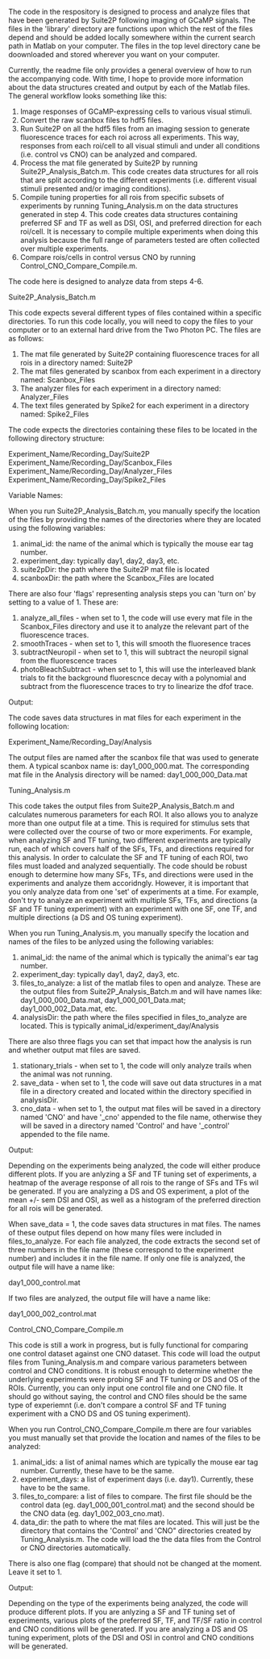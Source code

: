 The code in the respository is designed to process and analyze files that have been generated by Suite2P following imaging of GCaMP signals. The files in the 'library' directory are functions upon which the rest of the files depend and should be added locally somewhere within the current search path in Matlab on your computer. The files in the top level directory cane be doownloaded and stored wherever you want on your computer.

Currently, the readme file only provides a general overview of how to run the accompanying code. With time, I hope to provide more information about the data structures created and output by each of the Matlab files. The general workflow looks something like this:

1) Image responses of GCaMP-expressing cells to various visual stimuli.
2) Convert the raw scanbox files to hdf5 files.
3) Run Suite2P on all the hdf5 files from an imaging session to generate fluorescence traces for each roi across all experiments. This way, responses from each roi/cell to all visual stimuli and under all conditions (i.e. control vs CNO) can be analyzed and compared.
4) Process the mat file generated by Suite2P by running Suite2P_Analysis_Batch.m. This code creates data structures for all rois that are split according to the different experiments (i.e. different visual stimuli presented and/or imaging conditions).
5) Compile tuning properties for all rois from specific subsets of experiments by running Tuning_Analysis.m on the data structures generated in step 4. This code creates data structures containing preferred SF and TF as well as DSI, OSI, and preferred direction for each roi/cell. It is necessary to compile multiple experiments when doing this analysis because the full range of parameters tested are often collected over multiple experiments.
6) Compare rois/cells in control versus CNO by running Control_CNO_Compare_Compile.m.

The code here is designed to analyze data from steps 4-6.

Suite2P_Analysis_Batch.m

This code expects several different types of files contained within a specific directories. To run this code locally, you will need to copy the files to your computer or to an external hard drive from the Two Photon PC. The files are as follows:
 1) The mat file generated by Suite2P containing fluorescence traces for all rois in a directory named: Suite2P
 2) The mat files generated by scanbox from each experiment in a directory named: Scanbox_Files
 3) The analyzer files for each experiment in a directory named: Analyzer_Files
 4) The text files generated by Spike2 for each experiment in a directory named: Spike2_Files

The code expects the directories containing these files to be located in the following directory structure:

Experiment_Name/Recording_Day/Suite2P
Experiment_Name/Recording_Day/Scanbox_Files
Experiment_Name/Recording_Day/Analyzer_Files
Experiment_Name/Recording_Day/Spike2_Files

Variable Names:

When you run Suite2P_Analysis_Batch.m, you manually specify the location of the files by providing the names of the directories where they are located using the following variables:
1) animal_id: the name of the animal which is typically the mouse ear tag number.
2) experiment_day: typically day1, day2, day3, etc.
3) suite2pDir: the path where the Suite2P mat file is located
4) scanboxDir: the path where the Scanbox_Files are located

There are also four 'flags' representing analysis steps you can 'turn on' by setting to a value of 1. These are:
1) analyze_all_files - when set to 1, the code will use every mat file in the Scanbox_Files directory and use it to analyze the relevant part of the fluorescence traces.
2) smoothTraces - when set to 1, this will smooth the fluoresence traces
3) subtractNeuropil - when set to 1, this will subtract the neuropil signal from the fluorescence traces
4) photoBleachSubtract - when set to 1, this will use the interleaved blank trials to fit the background fluorescnce decay with a polynomial and subtract from the fluorescence traces to try to linearize the dfof trace.

Output:

The code saves data structures in mat files for each experiment in the following location:

Experiment_Name/Recording_Day/Analysis

The output files are named after the scanbox file that was used to generate them. A typical scanbox name is: day1_000_000.mat. The corresponding mat file in the Analysis directory will be named: day1_000_000_Data.mat

Tuning_Analysis.m

This code takes the output files from Suite2P_Analysis_Batch.m and calculates numerous parameters for each ROI. It also allows you to analyze more than one output file at a time. This is required for stimulus sets that were collected over the course of two or more experiments. For example, when analyzing SF and TF tuning, two different experiments are typically run, each of which covers half of the SFs, TFs, and directions required for this analysis. In order to calculate the SF and TF tuning of each ROI, two files must loaded and analyzed sequentially. The code should be robust enough to determine how many SFs, TFs, and directions were used in the experiments and analyze them accoridngly. However, it is important that you only analyze data from one 'set' of experiments at a time. For example, don't try to analyze an experiment with multiple SFs, TFs, and directions (a SF and TF tuning experiment) with an experiment with one SF, one TF, and multiple directions (a DS and OS tuning experiment).

When you run Tuning_Analysis.m, you manually specify the location and names of the files to be anlyzed using the following variables:
1) animal_id: the name of the animal which is typically the animal's ear tag number.
2) experiment_day: typically day1, day2, day3, etc.
3) files_to_analyze: a list of the matlab files to open and analyze. These are the output files from Suite2P_Analysis_Batch.m and will have names like: day1_000_000_Data.mat, day1_000_001_Data.mat; day1_000_002_Data.mat, etc.
4) analysisDir: the path where the files specified in files_to_analyze are located. This is typically animal_id/experiment_day/Analysis

There are also three flags you can set that impact how the analysis is run and whether output mat files are saved.
1) stationary_trials - when set to 1, the code will only analyze trails when the animal was not running.
2) save_data - when set to 1, the code will save out data structures in a mat file in a directory created and located within the directory specified in analysisDir.
3) cno_data - when set to 1, the output mat files will be saved in a directory named 'CNO' and have '_cno' appended to the file name, otherwise they will be saved in a directory named 'Control' and have '_control' appended to the file name.

Output:

Depending on the experiments being analyzed, the code will either produce different plots. If you are anlyzing a SF and TF tuning set of experiments, a heatmap of the average response of all rois to the range of SFs and TFs wil be generated. If you are analyzing a DS and OS experiment, a plot of the mean +/- sem DSI and OSI, as well as a histogram of the preferred direction for all rois will be generated.

When save_data = 1, the code saves data structures in mat files. The names of these output files depend on how many files were included in files_to_analyze. For each file analyzed, the code extracts the second set of three numbers in the file name (these correspond to the experiment number) and includes it in the file name. If only one file is analyzed, the output file will have a name like:

day1_000_control.mat

If two files are analyzed, the output file will have a name like:

day1_000_002_control.mat

Control_CNO_Compare_Compile.m

This code is still a work in progress, but is fully functional for comparing one control dataset against one CNO dataset. This code will load the output files from Tuning_Analysis.m and compare various parameters between control and CNO conditions. It is robust enough to determine whether the underlying experiments were probing SF and TF tuning or DS and OS of the ROIs. Currently, you can only input one control file and one CNO file. It should go without saying, the control and CNO files should be the same type of experiemnt (i.e. don't compare a control SF and TF tuning experiment with a CNO DS and OS tuning experiment).

When you run Control_CNO_Compare_Compile.m there are four variables you must manually set that provide the location and names of the files to be analyzed:
1) animal_ids: a list of animal names which are typically the mouse ear tag number. Currently, these have to be the same.
2) experiment_days: a list of experiment days (i.e. day1). Currently, these have to be the same.
3) files_to_compare: a list of files to compare. The first file should be the control data (eg. day1_000_001_control.mat) and the second should be the CNO data (eg. day1_002_003_cno.mat).
4) data_dir: the path to where the mat files are located. This will just be the directory that contains the 'Control' and 'CNO" directories created by Tuning_Analysis.m. The code will load the the data files from the Control or CNO directories automatically.

There is also one flag (compare) that should not be changed at the moment. Leave it set to 1.

Output:

Depending on the type of the experiments being analyzed, the code will produce different plots. If you are anlyzing a SF and TF tuning set of experiments, various plots of the preferred SF, TF, and TF/SF ratio in control and CNO conditions will be generated. If you are analyzing a DS and OS tuning experiment, plots of the DSI and OSI in control and CNO conditions will be generated.
